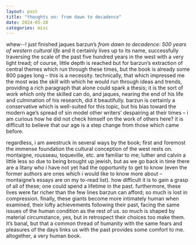```yaml
---
layout: post
title: "thoughts on: from dawn to decadence"
date: 2024-05-28
categories: misc
---
```


whew--! just finished jaques barzun’s *from dawn to decadence: 500 years of western cultural life* and it certainly lives up to its name, successfully traversing the scale of the past five hundred years in the west with a very light tread; of course, little depth is reached but for barzun’s extraction of central themes which run through these times, but the book is already some 800 pages long – this is a necessity. technically, that which impressed me the most was the skill with which he would run through ideas and trends, providing a rich paragraph that alone could spark a thesis; it is the sort of work which only the skilled can do, and jaques, nearing the end of his life and culmination of his research, did it beautifully. barzun is certainly a conservative which is well-suited for this topic, but his bias toward the modern age’s spread of sin model other writers’ despairing at their times – i am curious how he did not check himself on the work of others here? it is difficult to believe that our age is a step change from those which came before.

regardless, i am awestruck in several ways by the book; first and foremost the immense foundation the cultural conception of the west rests on. montaigne, rousseau, toqueville, etc. are familiar to me; luther and calvin a little less so due to being brought up jewish, but as we go back in time there are a litany who i have not yet had the opportunity to get to know (even the former authors are ones which i would like to know more about – montaigne’s essays are on my to-read list). how difficult it is to gain a grasp of all of these; one could spend a lifetime in the past. furthermore, these lives were far richer than the few lines barzun can afford; so much is lost in compression. finally, these giants become more intimately human when examined, their lofty achievements following their past, facing the same issues of the human condition as the rest of us. so much is shaped by material circumstance, yes, but in retrospect their choices too make them. it’s banal, but that a common thread of humanity with the same fears and pleasures of the days links us with the past provides some comfort to me. altogether, a very human book.
